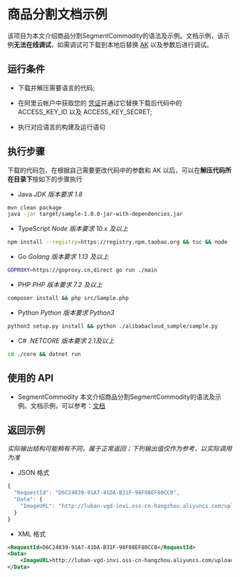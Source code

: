 # 商品分割文档示例

该项目为本文介绍商品分割SegmentCommodity的语法及示例。文档示例，该示例**无法在线调试**，如需调试可下载到本地后替换 [AK](https://usercenter.console.aliyun.com/#/manage/ak) 以及参数后进行调试。

## 运行条件

- 下载并解压需要语言的代码;

- 在阿里云帐户中获取您的 [凭证](https://usercenter.console.aliyun.com/#/manage/ak)并通过它替换下载后代码中的 ACCESS_KEY_ID 以及 ACCESS_KEY_SECRET;

- 执行对应语言的构建及运行语句

## 执行步骤
下载的代码包，在根据自己需要更改代码中的参数和 AK 以后，可以在**解压代码所在目录下**按如下的步骤执行

- Java
*JDK 版本要求 1.8*
```sh
mvn clean package
java -jar target/sample-1.0.0-jar-with-dependencies.jar
```

- TypeScript
*Node 版本要求 10.x 及以上*
```sh
npm install --registry=https://registry.npm.taobao.org && tsc && node ./dist/client.js
```

- Go
*Golang 版本要求 1.13 及以上*
```sh
GOPROXY=https://goproxy.cn,direct go run ./main
```

- PHP
*PHP 版本要求 7.2 及以上*
```sh
composer install && php src/Sample.php
```

- Python
*Python 版本要求 Python3*
```sh
python3 setup.py install && python ./alibabacloud_sample/sample.py
```

- C#
*.NETCORE 版本要求 2.1及以上*
```sh
cd ./core && dotnet run
```

## 使用的 API

-  SegmentCommodity 本文介绍商品分割SegmentCommodity的语法及示例。文档示例，可以参考：[文档](https://next.api.aliyun.com/document/imageseg/2019-12-30/SegmentCommodity)



## 返回示例

*实际输出结构可能稍有不同，属于正常返回；下列输出值仅作为参考，以实际调用为准*


- JSON 格式 
```js
{
  "RequestId": "D6C24839-91A7-41DA-B31F-98F08EF80CC0",
  "Data": {
    "ImageURL": "http://luban-vgd-invi.oss-cn-hangzhou.aliyuncs.com/upload/result_segmenter/2019-12-20/invi_segmenter_015768355410261076021_Z3t0fc.png?Expires=1577094741&OSSAccessKeyId=LTAI4Fc5SVvzUQ19K1Cz****&Signature=pkaKK3VlfsTR2r%2BYycJzTVEEos****"
  }
}
```
- XML 格式 
```xml
<RequestId>D6C24839-91A7-41DA-B31F-98F08EF80CC0</RequestId>
<Data>
    <ImageURL>http://luban-vgd-invi.oss-cn-hangzhou.aliyuncs.com/upload/result_segmenter/2019-12-20/invi_segmenter_015768355410261076021_Z3t0fc.png?Expires=1577094741&amp;OSSAccessKeyId=LTAI4Fc5SVvzUQ19K1Cz****&amp;Signature=pkaKK3VlfsTR2r%2BYycJzTVEEos****</ImageURL>
</Data>
```


